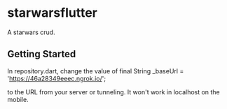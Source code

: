 # starwarsflutter

A starwars crud.

## Getting Started

In repository.dart, change the value of
final String _baseUrl = 'https://46a28349eeec.ngrok.io/';

to the URL from your server or tunneling. It won't work in localhost on the mobile.
